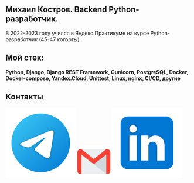 ## Михаил Костров. Backend Python-разработчик.
В 2022-2023 году учился в Яндекс.Практикуме на курсе Python-разработчик (45-47 когорты).

## Мой стек:
**Python, Django, Django REST Framework, Gunicorn, PostgreSQL, Docker, Docker-compose, Yandex.Cloud, Unittest, Linux, nginx, CI/CD, другие**

## Контакты
[<img src="./svg/telegram.svg">](https://t.me/MihaGM)
[<img src="./svg/gmail.svg" width="90px" height="90px">](mailto:mdkostrov@gmail.com)
[<img src="./svg/Linkedin.svg">](https://www.linkedin.com/in/mikhail-kostrov-63b2ba245/)
